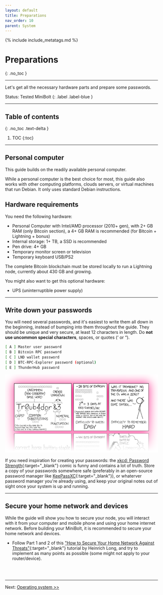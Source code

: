 ```yaml
---
layout: default
title: Preparations
nav_order: 10
parent: System
---
```

<!-- markdownlint-disable MD014 MD022 MD025 MD040 -->
{% include include_metatags.md %}

# Preparations

{: .no_toc }

---

Let's get all the necessary hardware parts and prepare some passwords.

Status: Tested MiniBolt
{: .label .label-blue }

---

## Table of contents
{: .no_toc .text-delta }

1. TOC
{:toc}

---

## Personal computer

This guide builds on the readily available personal computer.

While a personal computer is the best choice for most, this guide also works with other computing platforms, clouds servers, or virtual machines that run Debian.
It only uses standard Debian instructions.

## Hardware requirements

You need the following hardware:

* Personal Computer with Intel/AMD processor (2010+ gen), with 2+ GB RAM (only Bitcoin section), a 4+ GB RAM is recommended (for Bitcoin + Lightning + bonus)
* Internal storage: 1+ TB, a SSD is recommended
* Pen drive: 4+ GB
* Temporary monitor screen or television
* Temporary keyboard USB/PS2

The complete Bitcoin blockchain must be stored locally to run a Lightning node, currently about 430 GB and growing.

You might also want to get this optional hardware:

* UPS (uninterruptible power supply)

---

## Write down your passwords

You will need several passwords, and it's easiest to write them all down in the beginning, instead of bumping into them throughout the guide.
They should be unique and very secure, at least 12 characters in length. Do **not use uncommon special characters**, spaces, or quotes (‘ or “).

```sh
[ A ] Master user password
[ B ] Bitcoin RPC password
[ C ] LND wallet password
[ D ] BTC-RPC-Explorer password (optional)
[ E ] ThunderHub password
```

![xkcd: Password Strength](../../images/preparations_xkcd.png)

If you need inspiration for creating your passwords: the [xkcd: Password Strength](https://xkcd.com/936/){:target="_blank"} comic is funny and contains a lot of truth.
Store a copy of your passwords somewhere safe (preferably in an open-source password manager like [KeePassXC](https://keepassxc.org/){:target="_blank"}), or whaterver password manager you're already using, and keep your original notes out of sight once your system is up and running.

---

## Secure your home network and devices

While the guide will show you how to secure your node, you will interact with it from your computer and mobile phone and using your home internet network. Before building your MiniBolt, it is recommended to secure your home network and devices.

* Follow Part 1 and 2 of this ["How to Secure Your Home Network Against Threats"](https://restoreprivacy.com/secure-home-network/){:target="_blank"} tutorial by Heinrich Long, and try to implement as many points as possible (some might not apply to your router/device).

<br /><br />

---

Next: [Operating system >>](operating-system.md)

